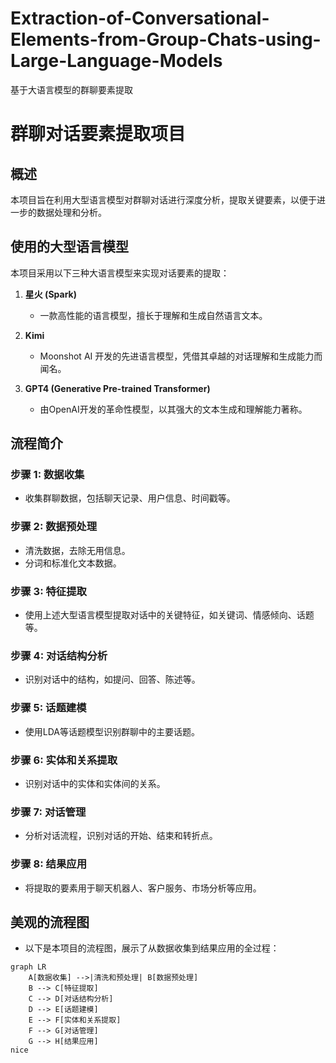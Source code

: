 # Extraction-of-Conversational-Elements-from-Group-Chats-using-Large-Language-Models
基于大语言模型的群聊要素提取
# 群聊对话要素提取项目

## 概述
本项目旨在利用大型语言模型对群聊对话进行深度分析，提取关键要素，以便于进一步的数据处理和分析。

## 使用的大型语言模型
本项目采用以下三种大语言模型来实现对话要素的提取：

1. **星火 (Spark)**
   - 一款高性能的语言模型，擅长于理解和生成自然语言文本。

2. **Kimi**
   - Moonshot AI 开发的先进语言模型，凭借其卓越的对话理解和生成能力而闻名。

3. **GPT4 (Generative Pre-trained Transformer)**
   - 由OpenAI开发的革命性模型，以其强大的文本生成和理解能力著称。

## 流程简介

### 步骤 1: 数据收集
- 收集群聊数据，包括聊天记录、用户信息、时间戳等。

### 步骤 2: 数据预处理
- 清洗数据，去除无用信息。
- 分词和标准化文本数据。

### 步骤 3: 特征提取
- 使用上述大型语言模型提取对话中的关键特征，如关键词、情感倾向、话题等。

### 步骤 4: 对话结构分析
- 识别对话中的结构，如提问、回答、陈述等。

### 步骤 5: 话题建模
- 使用LDA等话题模型识别群聊中的主要话题。

### 步骤 6: 实体和关系提取
- 识别对话中的实体和实体间的关系。

### 步骤 7: 对话管理
- 分析对话流程，识别对话的开始、结束和转折点。

### 步骤 8: 结果应用
- 将提取的要素用于聊天机器人、客户服务、市场分析等应用。

## 美观的流程图
- 以下是本项目的流程图，展示了从数据收集到结果应用的全过程：

```mermaid
graph LR
    A[数据收集] -->|清洗和预处理| B[数据预处理]
    B --> C[特征提取]
    C --> D[对话结构分析]
    D --> E[话题建模]
    E --> F[实体和关系提取]
    F --> G[对话管理]
    G --> H[结果应用]
nice
